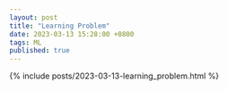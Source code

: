 ```yaml
---
layout: post
title: "Learning Problem"
date: 2023-03-13 15:28:00 +0800
tags: ML
published: true
---
```



{% include posts/2023-03-13-learning_problem.html %}
